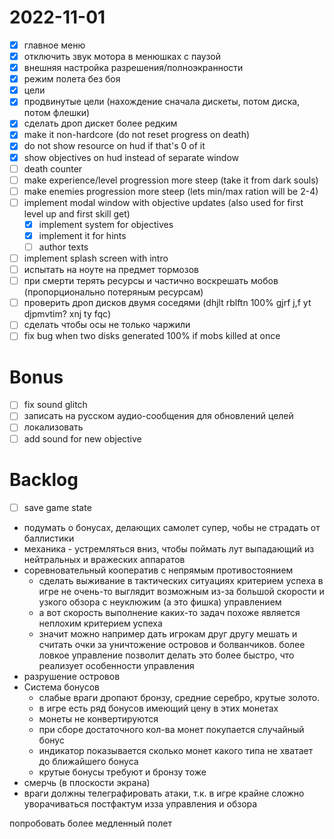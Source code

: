 # 2022-11-01
* [x] главное меню
* [x] отключить звук мотора в менюшках с паузой
* [x] внешняя настройка разрешения/полноэкранности
* [x] режим полета без боя
* [x] цели
* [x] продвинутые цели (нахождение сначала дискеты, потом диска, потом флешки)
* [x] сделать дроп дискет более редким
* [x] make it non-hardcore (do not reset progress on death)
* [x] do not show resource on hud if that's 0 of it
* [x] show objectives on hud instead of separate window
* [ ] death counter
* [ ] make experience/level progression more steep (take it from dark souls)
* [ ] make enemies progression more steep (lets min/max ration will be 2-4)
* [ ] implement modal window with objective updates (also used for first level up and first skill get)
  * [x] implement system for objectives
  * [x] implement it for hints
  * [ ] author texts
* [ ] implement splash screen with intro
* [ ] испытать на ноуте на предмет тормозов
* [ ] при смерти терять ресурсы и частично воскрешать мобов (пропорционально потеряным ресурсам)
* [ ] проверить дроп дисков двумя соседями (dhjlt rblftn 100% gjrf j,f yt djpmvtim? xnj ty fqc)
* [ ] сделать чтобы осы не только чаржили
* [ ] fix bug when two disks generated 100% if mobs killed at once

# Bonus
* [ ] fix sound glitch
* [ ] записать на русском аудио-сообщения для обновлений целей
* [ ] локализовать
* [ ] add sound for new objective

# Backlog
* [ ] save game state
* подумать о бонусах, делающих самолет супер, чобы не страдать от баллистики
* механика - устремляться вниз, чтобы поймать лут выпадающий из нейтральных и вражеских аппаратов
* соревновательный кооператив с непрямым противостоянием
  * сделать выживание в тактических ситуациях критерием успеха в игре не очень-то выглядит возможным из-за большой скорости и узкого обзора с неуклюжим (а это фишка) управлением
  * а вот скорость выполнение каких-то задач похоже является неплохим критерием успеха
  * значит можно например дать игрокам друг другу мешать и считать очки за уничтожение островов и болванчиков. более ловкое управление позволит делать это более быстро, что реализует особенности управления
* разрушение островов
* Система бонусов
  * слабые враги дропают бронзу, средние серебро, крутые золото.
  * в игре есть ряд бонусов имеющий цену в этих монетах
  * монеты не конвертируются
  * при сборе достаточного кол-ва монет покупается случайный бонус
  * индикатор показывается сколько монет какого типа не хватает до ближайшего бонуса
  * крутые бонусы требуют и бронзу тоже
* смерчь (в плоскости экрана)
* враги должны телеграфировать атаки, т.к. в игре крайне сложно уворачиваться постфактум изза управления и обзора

попробовать более медленный полет